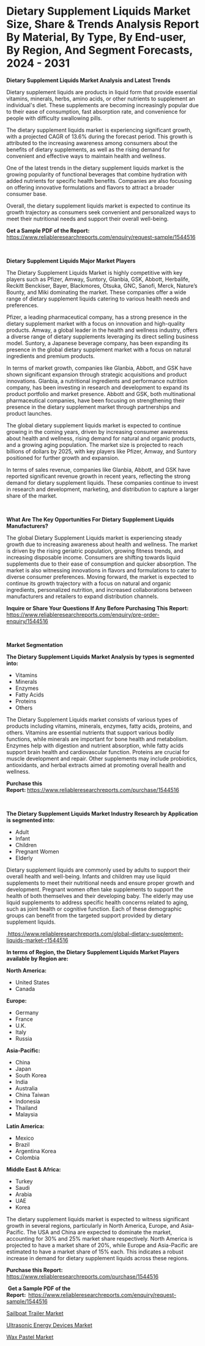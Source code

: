 <p><h1>Dietary Supplement Liquids Market Size, Share & Trends Analysis Report By Material, By Type, By End-user, By Region, And Segment Forecasts, 2024 - 2031</h1></p><p><strong>Dietary Supplement Liquids Market Analysis and Latest Trends</strong></p>
<p><p>Dietary supplement liquids are products in liquid form that provide essential vitamins, minerals, herbs, amino acids, or other nutrients to supplement an individual's diet. These supplements are becoming increasingly popular due to their ease of consumption, fast absorption rate, and convenience for people with difficulty swallowing pills.</p><p>The dietary supplement liquids market is experiencing significant growth, with a projected CAGR of 13.6% during the forecast period. This growth is attributed to the increasing awareness among consumers about the benefits of dietary supplements, as well as the rising demand for convenient and effective ways to maintain health and wellness.</p><p>One of the latest trends in the dietary supplement liquids market is the growing popularity of functional beverages that combine hydration with added nutrients for specific health benefits. Companies are also focusing on offering innovative formulations and flavors to attract a broader consumer base.</p><p>Overall, the dietary supplement liquids market is expected to continue its growth trajectory as consumers seek convenient and personalized ways to meet their nutritional needs and support their overall well-being.</p></p>
<p><strong>Get a Sample PDF of the Report:&nbsp;</strong> <a href="https://www.reliableresearchreports.com/enquiry/request-sample/1544516">https://www.reliableresearchreports.com/enquiry/request-sample/1544516</a></p>
<p>&nbsp;</p>
<p><strong>Dietary Supplement Liquids Major Market Players</strong></p>
<p><p>The Dietary Supplement Liquids Market is highly competitive with key players such as Pfizer, Amway, Suntory, Glanbia, GSK, Abbott, Herbalife, Reckitt Benckiser, Bayer, Blackmores, Otsuka, GNC, Sanofi, Merck, Nature’s Bounty, and Miki dominating the market. These companies offer a wide range of dietary supplement liquids catering to various health needs and preferences.</p><p>Pfizer, a leading pharmaceutical company, has a strong presence in the dietary supplement market with a focus on innovation and high-quality products. Amway, a global leader in the health and wellness industry, offers a diverse range of dietary supplements leveraging its direct selling business model. Suntory, a Japanese beverage company, has been expanding its presence in the global dietary supplement market with a focus on natural ingredients and premium products.</p><p>In terms of market growth, companies like Glanbia, Abbott, and GSK have shown significant expansion through strategic acquisitions and product innovations. Glanbia, a nutritional ingredients and performance nutrition company, has been investing in research and development to expand its product portfolio and market presence. Abbott and GSK, both multinational pharmaceutical companies, have been focusing on strengthening their presence in the dietary supplement market through partnerships and product launches.</p><p>The global dietary supplement liquids market is expected to continue growing in the coming years, driven by increasing consumer awareness about health and wellness, rising demand for natural and organic products, and a growing aging population. The market size is projected to reach billions of dollars by 2025, with key players like Pfizer, Amway, and Suntory positioned for further growth and expansion.</p><p>In terms of sales revenue, companies like Glanbia, Abbott, and GSK have reported significant revenue growth in recent years, reflecting the strong demand for dietary supplement liquids. These companies continue to invest in research and development, marketing, and distribution to capture a larger share of the market.</p></p>
<p>&nbsp;</p>
<p><strong>What Are The Key Opportunities For Dietary Supplement Liquids Manufacturers?</strong></p>
<p><p>The global Dietary Supplement Liquids market is experiencing steady growth due to increasing awareness about health and wellness. The market is driven by the rising geriatric population, growing fitness trends, and increasing disposable income. Consumers are shifting towards liquid supplements due to their ease of consumption and quicker absorption. The market is also witnessing innovations in flavors and formulations to cater to diverse consumer preferences. Moving forward, the market is expected to continue its growth trajectory with a focus on natural and organic ingredients, personalized nutrition, and increased collaborations between manufacturers and retailers to expand distribution channels.</p></p>
<p><strong>Inquire or Share Your Questions If Any Before Purchasing This Report:</strong> <a href="https://www.reliableresearchreports.com/enquiry/pre-order-enquiry/1544516">https://www.reliableresearchreports.com/enquiry/pre-order-enquiry/1544516</a></p>
<p>&nbsp;</p>
<p><strong>Market Segmentation</strong></p>
<p><strong>The Dietary Supplement Liquids Market Analysis by types is segmented into:</strong></p>
<p><ul><li>Vitamins</li><li>Minerals</li><li>Enzymes</li><li>Fatty Acids</li><li>Proteins</li><li>Others</li></ul></p>
<p><p>The Dietary Supplement Liquids market consists of various types of products including vitamins, minerals, enzymes, fatty acids, proteins, and others. Vitamins are essential nutrients that support various bodily functions, while minerals are important for bone health and metabolism. Enzymes help with digestion and nutrient absorption, while fatty acids support brain health and cardiovascular function. Proteins are crucial for muscle development and repair. Other supplements may include probiotics, antioxidants, and herbal extracts aimed at promoting overall health and wellness.</p></p>
<p><strong>Purchase this Report:&nbsp;</strong><a href="https://www.reliableresearchreports.com/purchase/1544516">https://www.reliableresearchreports.com/purchase/1544516</a></p>
<p>&nbsp;</p>
<p><strong>The Dietary Supplement Liquids Market Industry Research by Application is segmented into:</strong></p>
<p><ul><li>Adult</li><li>Infant</li><li>Children</li><li>Pregnant Women</li><li>Elderly</li></ul></p>
<p><p>Dietary supplement liquids are commonly used by adults to support their overall health and well-being. Infants and children may use liquid supplements to meet their nutritional needs and ensure proper growth and development. Pregnant women often take supplements to support the health of both themselves and their developing baby. The elderly may use liquid supplements to address specific health concerns related to aging, such as joint health or cognitive function. Each of these demographic groups can benefit from the targeted support provided by dietary supplement liquids.</p></p>
<p><a href="https://www.reliableresearchreports.com/global-dietary-supplement-liquids-market-r1544516">&nbsp;https://www.reliableresearchreports.com/global-dietary-supplement-liquids-market-r1544516</a></p>
<p><strong>In terms of Region, the Dietary Supplement Liquids Market Players available by Region are:</strong></p>
<p>
    <p> <strong> North America: </strong>
        <ul>
            <li>United States</li>
            <li>Canada</li>
        </ul>
        </p> 
    <p> <strong> Europe: </strong>
        <ul>
            <li>Germany</li>
            <li>France</li>
            <li>U.K.</li>
            <li>Italy</li>
            <li>Russia</li>
        </ul>
        </p> 
    <p> <strong> Asia-Pacific: </strong>
        <ul>
            <li>China</li>
            <li>Japan</li>
            <li>South Korea</li>
            <li>India</li>
            <li>Australia</li>
            <li>China Taiwan</li>
            <li>Indonesia</li>
            <li>Thailand</li>
            <li>Malaysia</li>
        </ul>
        </p> 
    <p> <strong> Latin America: </strong>
        <ul>
            <li>Mexico</li>
            <li>Brazil</li>
            <li>Argentina Korea</li>
            <li>Colombia</li>
        </ul>
        </p> 
    <p> <strong> Middle East & Africa: </strong>
        <ul>
            <li>Turkey</li>
            <li>Saudi</li>
            <li>Arabia</li>
            <li>UAE</li>
            <li>Korea</li>
        </ul>
    </p>
    </p>
<p><p>The dietary supplement liquids market is expected to witness significant growth in several regions, particularly in North America, Europe, and Asia-Pacific. The USA and China are expected to dominate the market, accounting for 30% and 25% market share respectively. North America is projected to have a market share of 20%, while Europe and Asia-Pacific are estimated to have a market share of 15% each. This indicates a robust increase in demand for dietary supplement liquids across these regions.</p></p>
<p><strong>Purchase this Report: </strong><a href="https://www.reliableresearchreports.com/purchase/1544516">https://www.reliableresearchreports.com/purchase/1544516</a></p>
<p>&nbsp;<strong>Get a Sample PDF of the Report:&nbsp;&nbsp;</strong><a href="https://www.reliableresearchreports.com/enquiry/request-sample/1544516">https://www.reliableresearchreports.com/enquiry/request-sample/1544516</a></p>
<p><strong></strong></p>
<p><p><a href="https://github.com/CliffMedina6/Market-Research-Report-List-5/blob/main/sailboat-trailer-market.md">Sailboat Trailer Market</a></p><p><a href="https://github.com/khadijahesham19/Market-Research-Report-List-1/blob/main/ultrasonic-energy-devices-market.md">Ultrasonic Energy Devices Market</a></p><p><a href="https://github.com/suitykhatun12/Market-Research-Report-List-1/blob/main/wax-pastel-market.md">Wax Pastel Market</a></p></p>